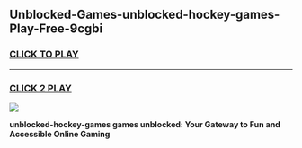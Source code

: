 
## Unblocked-Games-unblocked-hockey-games-Play-Free-9cgbi
<h3>
<a href="https://premium76.site?title=unblocked-hockey-games&ref=10A">CLICK TO PLAY</a></h3>
<hr>

<h3>
<a href="https://premium76.site?title=unblocked-hockey-games&ref=10A">CLICK 2 PLAY</a>
  
</h3>

<a href="https://premium76.site?title=unblocked-hockey-games&ref=10A"><img src="https://clearcache.store/games.png"></a>


**unblocked-hockey-games games unblocked: Your Gateway to Fun and Accessible Online Gaming**
